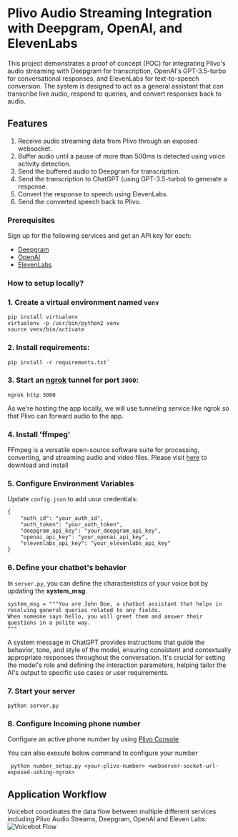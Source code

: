 # Plivo Audio Streaming Integration with Deepgram, OpenAI, and ElevenLabs

This project demonstrates a proof of concept (POC) for integrating Plivo's audio streaming with Deepgram for transcription, OpenAI's GPT-3.5-turbo for conversational responses, and ElevenLabs for text-to-speech conversion. The system is designed to act as a general assistant that can transcribe live audio, respond to queries, and convert responses back to audio.

## Features

1. Receive audio streaming data from Plivo through an exposed websocket.
2. Buffer audio until a pause of more than 500ms is detected using voice activity detection.
3. Send the buffered audio to Deepgram for transcription.
4. Send the transcription to ChatGPT (using GPT-3.5-turbo) to generate a response.
5. Convert the response to speech using ElevenLabs.
6. Send the converted speech back to Plivo.

### Prerequisites
Sign up for the following services and get an API key for each:
* [Deepgram](https://console.deepgram.com/signup)
* [OpenAI](https://platform.openai.com/signup)
* [ElevenLabs](https://elevenlabs.io/app/sign-up)

### How to setup locally?

### 1. Create a virtual environment named `venv`
```
pip install virtualenv
virtualenv -p /usr/bin/python2 venv
source venv/bin/activate
```

### 2. Install requirements: 
```
pip install -r requirements.txt`
```

### 3. Start an [ngrok](https://ngrok.com) tunnel for port `3000`:

```
ngrok http 3000
```

As we're hosting the app locally, we will use tunneling service like ngrok so that Plivo can forward audio to the app.

### 4. Install 'ffmpeg'
FFmpeg is a versatile open-source software suite for processing, converting, and streaming audio and video files. Please visit [here](https://www.ffmpeg.org/download.html) to download and install

### 5. Configure Environment Variables
Update `config.json` to add uour credentials:
```
{
    "auth_id": "your_auth_id",
    "auth_token": "your_auth_token",
    "deepgram_api_key": "your_deepgram_api_key",
    "openai_api_key": "your_openai_api_key",
    "elevenlabs_api_key": "your_elevenlabs_api_key"
}
```

### 6. Define your chatbot's behavior
In `server.py`, you can define the characteristics of your voice bot by updating the **system_msg**.
```
system_msg = """You are John Doe, a chatbot assistant that helps in resolving general queries related to any fields.
When someone says hello, you will greet them and answer their questions in a polite way.
"""
```
A system message in ChatGPT provides instructions that guide the behavior, tone, and style of the model, ensuring consistent and contextually appropriate responses throughout the conversation. It's crucial for setting the model's role and defining the interaction parameters, helping tailor the AI's output to specific use cases or user requirements.

### 7. Start your server
```
python server.py
```

### 8. Configure Incoming phone number
Configure an active phone number by using  [Plivo Console](https://console.plivo.com/active-phone-numbers/)

You can also execute below command to configure your number
```commandline
 python number_setup.py <your-plivo-number> <webserver-socket-url-exposed-ushing-ngrok>
```

## Application Workflow
Voicebot coordinates the data flow between multiple different services including Plivo Audio Streams, Deepgram, OpenAI and Eleven Labs:
![Voicebot Flow](./Workflow.png)
